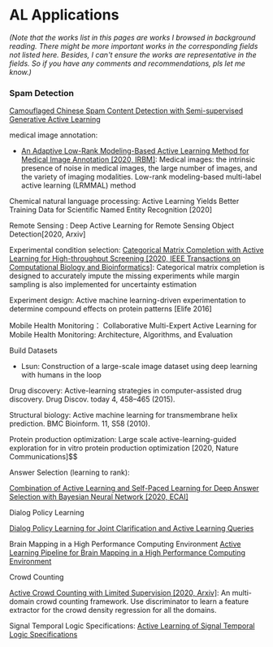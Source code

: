 # AL Applications





*(Note that the works list in this pages are works I browsed in background reading. 
There might be more important works in the corresponding fields not listed here.
Besides, I can't ensure the works are representative in the fields.
So if you have any comments and recommendations, pls let me know.)*

### Spam Detection
[Camouflaged Chinese Spam Content Detection with Semi-supervised Generative Active Learning](https://www.aclweb.org/anthology/2020.acl-main.279.pdf)


medical image annotation:
- [An Adaptive Low-Rank Modeling-Based Active Learning Method for Medical Image Annotation [2020, IRBM]](https://www.sciencedirect.com/science/article/pii/S1959031820301056): 
  Medical images: the intrinsic presence of noise in medical images, the large number of images, and the variety of imaging modalities. Low-rank modeling-based multi-label active learning (LRMMAL) method


Chemical natural language processing: 
Active Learning Yields Better Training Data for Scientific Named Entity Recognition [2020]

Remote Sensing : 
Deep Active Learning for Remote Sensing Object Detection[2020, Arxiv]

Experimental condition selection:
[Categorical Matrix Completion with Active Learning for High-throughput Screening [2020, IEEE Transactions on Computational Biology and Bioinformatics]](https://ieeexplore.ieee.org/stamp/stamp.jsp?tp=&arnumber=9043585): Categorical matrix completion is designed to accurately impute the missing experiments while margin sampling is also implemented for uncertainty estimation

Experiment design:
Active machine learning-driven experimentation to determine compound effects on protein patterns [Elife 2016]

Mobile Health Monitoring：
Collaborative Multi-Expert Active Learning for Mobile Health Monitoring: Architecture, Algorithms, and Evaluation

Build Datasets

- Lsun: Construction of a large-scale image dataset using deep learning with humans in the loop


Drug discovery:
Active-learning strategies in computer-assisted drug discovery. Drug Discov. today 4, 458–465 (2015).

Structural biology:
Active machine learning for transmembrane helix prediction. BMC Bioinform. 11, S58 (2010).

Protein production optimization:
Large scale active-learning-guided exploration for in vitro protein production optimization [2020, Nature Communications]$$

Answer Selection (learning to rank):

[Combination of Active Learning and Self-Paced Learning for Deep Answer Selection with Bayesian Neural Network [2020, ECAI]](http://ecai2020.eu/papers/449_paper.pdf)

Dialog Policy Learning

[Dialog Policy Learning for Joint Clarification and Active Learning Queries](https://arxiv.org/pdf/2006.05456.pdf)

Brain Mapping in a High Performance Computing Environment
[Active Learning Pipeline for Brain Mapping in a High Performance Computing Environment](https://arxiv.org/pdf/2006.14684.pdf)

Crowd Counting

[Active Crowd Counting with Limited Supervision [2020, Arxiv]](https://arxiv.org/abs/2007.06334): An multi-domain crowd counting framework. Use discriminator to learn a feature extractor for the crowd density regression for all the domains.

Signal Temporal Logic Specifications:
[Active Learning of Signal Temporal Logic Specifications](https://people.kth.se/~linard/publications/active_learn_stl.pdf)